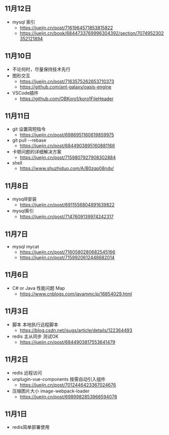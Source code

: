<!--
 * @Author: aehyok 455043818@qq.com
 * @Date: 2022-11-06 12:53:56
 * @LastEditors: aehyok 455043818@qq.com
 * @LastEditTime: 2022-11-11 23:46:57
 * @FilePath: /blog/docs/daily/2022-11.md
 * @Description: 这是默认设置,请设置`customMade`, 打开koroFileHeader查看配置 进行设置: https://github.com/OBKoro1/koro1FileHeader/wiki/%E9%85%8D%E7%BD%AE
-->
## 11月12日
- mysql 索引
  - https://juejin.cn/post/7161964571853815822
  - https://juejin.cn/book/6844733769996304392/section/7074952302352121894
## 11月10日
- 不论何时，尽量保持技术先行
- 图形交互
  - https://juejin.cn/post/7163575262653710373
  - https://github.com/ant-galaxy/oasis-engine
- VSCode插件
  -  https://github.com/OBKoro1/koro1FileHeader
## 11月11日
- git 设置简短指令
  - https://juejin.cn/post/6986951160619859975
- git pull --rebase
  - https://juejin.cn/post/6844903895160881166
- 卡顿问题的详细解决方案
  - https://juejin.cn/post/7159807927908302884
- shell
  - https://www.shuzhiduo.com/A/B0zqp08ndv/
## 11月8日
- mysql8安装
  - https://juejin.cn/post/6911556804891639822
- mysql索引
  - https://juejin.cn/post/7147609139974242317
## 11月7日
- mysql mycat
  - https://juejin.cn/post/7160580280682545166
  - https://juejin.cn/post/7159920612448682014
## 11月6日
- C# or Java 性能问题  Map
  - https://www.cnblogs.com/javammc/p/16854029.html
## 11月3日
- 脚本 本地执行远程脚本
  - https://blog.csdn.net/jsugs/article/details/122364493
- redis 主从同步 测试OK
  - https://juejin.cn/post/6844903817553641479
## 11月2日
- redis 远程访问
- unplugin-vue-components 按需自动引入组件
  - https://juejin.cn/post/7012446423367024676
- 压缩图片大小 image-webpack-loader
  - https://juejin.cn/post/6989982853966594078
## 11月1日
- redis简单部署使用